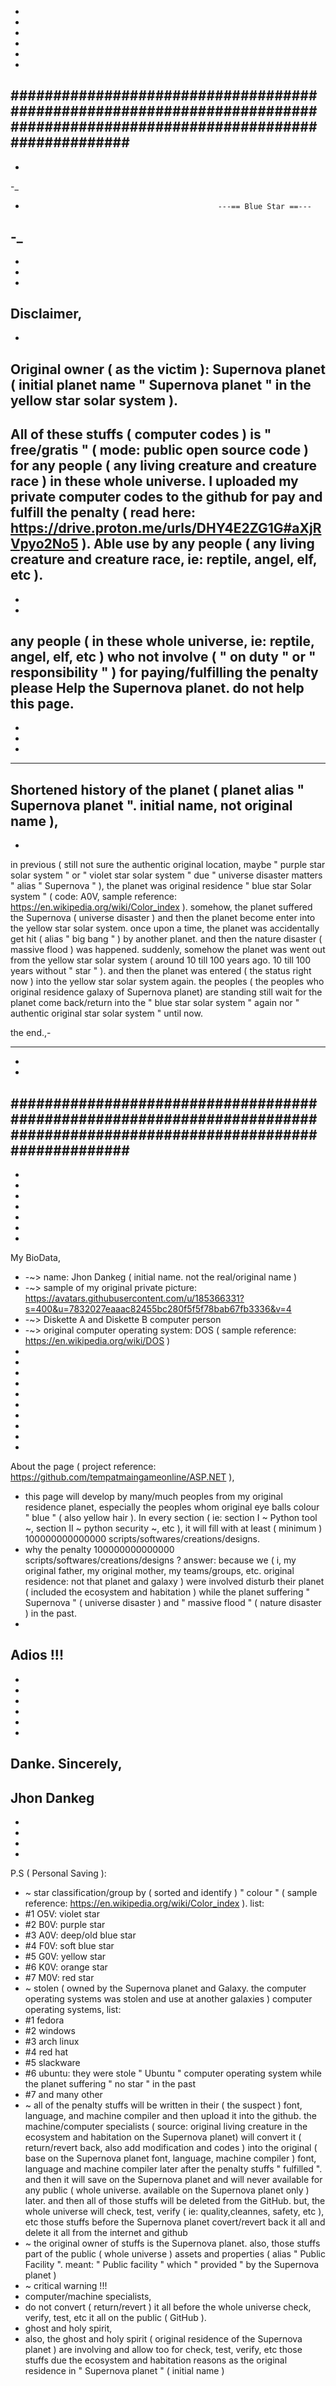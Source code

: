 -
-
-                                                 
-
-
-
##########################################################################################################################
-
-
-_
-                                                ---== Blue Star ==---
-_
-
-
-
-
Disclaimer,
-
-
Original owner ( as the victim ): Supernova planet ( initial planet name " Supernova planet " in the yellow star solar system ).
-
All of these stuffs ( computer codes ) is " free/gratis " ( mode: public open source code ) for any people ( any living creature and creature race ) in these whole universe. I uploaded my private computer codes to the github for pay and fulfill the penalty ( read here: https://drive.proton.me/urls/DHY4E2ZG1G#aXjRVpyo2No5 ). Able use by any people ( any living creature and creature race, ie: reptile, angel, elf, etc ).
-
-
-
any people ( in these whole universe, ie: reptile, angel, elf, etc ) who not involve ( " on duty " or " responsibility " ) for paying/fulfilling the penalty please Help the Supernova planet. do not help this page.
-
-
-
-
____
Shortened history of the planet ( planet alias " Supernova planet ". initial name, not original name ),
-
-

in previous ( still not sure the authentic original location, maybe " purple star solar system " or " violet star solar system " due " universe disaster matters " alias " Supernova " ), the planet was original residence " blue star Solar system " ( code: A0V, sample reference: https://en.wikipedia.org/wiki/Color_index ). somehow, the planet suffered the Supernova ( universe disaster ) and then the planet become enter into the yellow star solar system. once upon a time, the planet was accidentally get hit ( alias " big bang " ) by another planet. and then the nature disaster ( massive flood ) was happened. suddenly, somehow the planet was went out from the yellow star solar system ( around 10 till 100 years ago. 10 till 100 years without " star " ). and then the planet was entered ( the status right now ) into the yellow star solar system again. the peoples ( the peoples who original residence galaxy of Supernova planet) are standing still wait for the planet come back/return into the " blue star solar system " again nor " authentic original star solar system " until now.

the end.,-
____
-
-
##########################################################################################################################
-
-
-
-
-
-
-
-
My BioData,
- -~> name: Jhon Dankeg ( initial name. not the real/original name )
- -~> sample of my original private picture: https://avatars.githubusercontent.com/u/185366331?s=400&u=7832027eaaac82455bc280f5f5f78bab67fb3336&v=4
- -~> Diskette A and Diskette B computer person 
- -~> original computer operating system: DOS ( sample reference: https://en.wikipedia.org/wiki/DOS )
-
-
-
-
-
-
-
-
-
-
About the page ( project reference: https://github.com/tempatmaingameonline/ASP.NET ),
- this page will develop by many/much peoples from my original residence planet, especially the peoples whom original eye balls colour " blue " ( also yellow hair ). In every section ( ie: section I ~ Python tool ~, section II ~ python security ~, etc ), it will fill with at least ( minimum ) 100000000000000 scripts/softwares/creations/designs.
- why the penalty 100000000000000 scripts/softwares/creations/designs ?
answer: because we ( i, my original father, my original mother, my teams/groups, etc. original residence: not that planet and galaxy ) were involved disturb their planet ( included the ecosystem and habitation ) while the planet suffering " Supernova " ( universe disaster ) and " massive flood " ( nature disaster ) in the past.
-
Adios !!!
-
-
-
-
-
-
-
Danke. Sincerely,
-
Jhon Dankeg
-
-
-
-
-
P.S ( Personal Saving ):
- ~ star classification/group by ( sorted and identify ) " colour " ( sample reference: https://en.wikipedia.org/wiki/Color_index ). list:
- #1 O5V: violet star
- #2 B0V: purple star
- #3 A0V: deep/old blue star
- #4 F0V: soft blue star
- #5 G0V: yellow star
- #6 K0V: orange star
- #7 M0V: red star
- ~ stolen ( owned by the Supernova planet and Galaxy. the computer operating systems was stolen and use at another galaxies ) computer operating systems, list:
- #1 fedora
- #2 windows
- #3 arch linux
- #4 red hat
- #5 slackware
- #6 ubuntu: they were stole " Ubuntu " computer operating system while the planet suffering " no star " in the past 
- #7 and many other 
- ~ all of the penalty stuffs will be written in their ( the suspect ) font, language, and machine compiler and then upload it into the github. the machine/computer specialists ( source: original living creature in the ecosystem and habitation on the Supernova planet) will convert it ( return/revert back, also add modification and codes ) into the original ( base on the Supernova planet font, language, machine compiler ) font, language and machine compiler later after the penalty stuffs " fulfilled ". and then it will save on the Supernova planet and will never available for any public ( whole universe. available on the Supernova planet only ) later. and then all of those stuffs will be deleted from the GitHub. but, the whole universe will check, test, verify ( ie: quality,cleannes, safety, etc ), etc those stuffs before the Supernova planet covert/revert back it all and delete it all from the internet and github 
- ~ the original owner of stuffs is the Supernova planet. also, those stuffs part of the public ( whole universe ) assets and properties ( alias " Public Facility ". meant: " Public facility " which " provided " by the Supernova planet )
- ~ critical warning !!!
- computer/machine specialists,
- do not convert ( return/revert ) it all before the whole universe check, verify, test, etc it all on the public ( GitHub ).
- ghost and holy spirit,
- also, the ghost and holy spirit ( original residence of the Supernova planet ) are involving and allow too for check, test, verify, etc those stuffs due the ecosystem and habitation reasons as the original residence in " Supernova planet " ( initial name )
